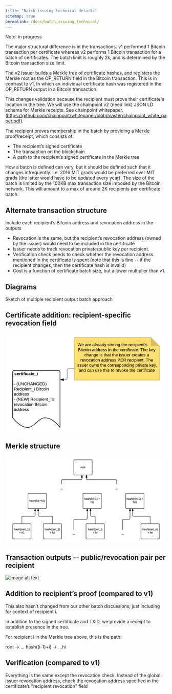 ```yaml
---
title: "Batch issuing technical details"
sitemap: true
permalink: /docs/batch_issuing_technical/
---
```


Note: in progress

The major structural difference is in the transactions. v1 performed 1 Bitcoin transaction per certificate whereas v2 performs 1 Bitcoin transaction for a batch of certificates. The batch limit is roughly 2k, and is determined by the Bitcoin transaction size limit.

The v2 issuer builds a Merkle tree of certificate hashes, and registers the Merkle root as the OP_RETURN field in the Bitcoin transaction. This is in contrast to v1, In which an individual certificate hash was registered in the OP_RETURN output in a Bitcoin transaction. 

This changes validation because the recipient must prove their certificate's location in the tree. We will use the chainpoint v2 (need link) JSON LD schema for Merkle receipts. See chainpoint whitepaper. (https://github.com/chainpoint/whitepaper/blob/master/chainpoint_white_paper.pdf).

The recipient proves membership in the batch by providing a Merkle proof/receipt, which consists of:

* The recipient’s signed certificate
* The transaction on the blockchain
* A path to the recipient’s signed certificate in the Merkle tree

How a batch is defined can vary, but it should be defined such that it changes infrequently. I.e. 2016 MIT grads would be preferred over MIT grads (the latter would have to be updated every year). The size of the batch is limited by the 100KB max transaction size imposed by the Bitcoin network. This will amount to a max of around 2K recipients per certificate batch.   

## Alternate transaction structure

Include each recipient’s Bitcoin address and revocation address in the outputs

- Revocation is the same, but the recipient’s revocation address (owned by the issuer) would need to be included in the certificate
- Issuer needs to track revocation private/public key per recipient. 
- Verification check needs to check whether the revocation address mentioned in the certificate is spent (note that this is fine -- if the recipient changes, then the certificate hash is invalid)
- Cost is a function of certificate batch size, but a lower multiplier than v1.

## Diagrams

Sketch of multiple recipient output batch approach

## Certificate addition: recipient-specific revocation field

![image alt text](images/cert_i.png)

## Merkle structure 

![image alt text](images/merkle.png)

## Transaction outputs -- public/revocation pair per recipient

![image alt text](images_tx_out.png)

## Addition to recipient’s proof (compared to v1)

This also hasn’t changed from our other batch discussions; just including for context of recipient i.

In addition to the signed certificate and TXID, we provide a receipt to establish presence in the tree. 

For recipient i in the Merkle tree above, this is the path:

root -> … hash((i-1)+i) -> …hi

## Verification (compared to v1)

Everything is the same except the revocation check. Instead of the global issuer revocation address, check the revocation address specified in the certificate’s "recipient revocation" field

